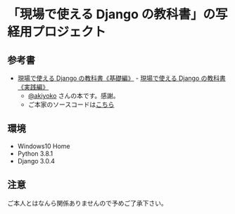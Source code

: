 # 「現場で使える Django の教科書」の写経用プロジェクト

## 参考書

- [現場で使える Django の教科書《基礎編》](https://akiyoko.booth.pm/items/1308742) - [現場で使える Django の教科書《実践編》](https://akiyoko.booth.pm/items/1030026)
    - [@akiyoko](https://github.com/akiyoko) さんの本です。感謝。
    - ご本家のソースコードは[こちら](https://github.com/akiyoko/django-book-mysite-sample)

## 環境

- Windows10 Home
- Python 3.8.1
- Django 3.0.4

## 注意

ご本人とはなんら関係ありませんので予めご了承下さい。